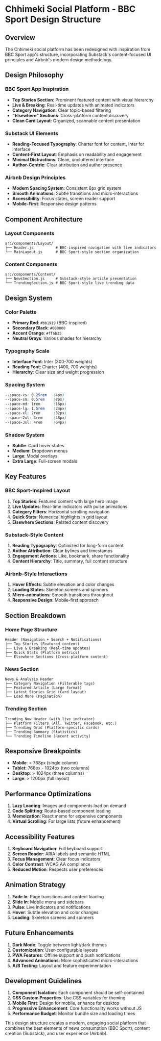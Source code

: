 # Chhimeki Social Platform - BBC Sport Design Structure

## Overview
The Chhimeki social platform has been redesigned with inspiration from BBC Sport app's structure, incorporating Substack's content-focused UI principles and Airbnb's modern design methodology.

## Design Philosophy

### BBC Sport App Inspiration
- **Top Stories Section**: Prominent featured content with visual hierarchy
- **Live & Breaking**: Real-time updates with animated indicators
- **Category Navigation**: Clear topic-based filtering
- **"Elsewhere" Sections**: Cross-platform content discovery
- **Clean Card Layout**: Organized, scannable content presentation

### Substack UI Elements
- **Reading-Focused Typography**: Charter font for content, Inter for interface
- **Content-First Layout**: Emphasis on readability and engagement
- **Minimal Distractions**: Clean, uncluttered interface
- **Author-Centric**: Clear attribution and author presence

### Airbnb Design Principles
- **Modern Spacing System**: Consistent 8px grid system
- **Smooth Animations**: Subtle transitions and micro-interactions
- **Accessibility**: Focus states, screen reader support
- **Mobile-First**: Responsive design patterns

## Component Architecture

### Layout Components
```
src/components/Layout/
├── Header.js          # BBC-inspired navigation with live indicators
└── MainLayout.js      # BBC Sport-style section organization
```

### Content Components
```
src/components/Content/
├── NewsSection.js     # Substack-style article presentation
└── TrendingSection.js # BBC Sport-style live trending data
```

## Design System

### Color Palette
- **Primary Red**: `#bb1919` (BBC-inspired)
- **Secondary Black**: `#000000`
- **Accent Orange**: `#ff6b35`
- **Neutral Grays**: Various shades for hierarchy

### Typography Scale
- **Interface Font**: Inter (300-700 weights)
- **Reading Font**: Charter (400, 700 weights)
- **Hierarchy**: Clear size and weight progression

### Spacing System
```css
--space-xs: 0.25rem   (4px)
--space-sm: 0.5rem    (8px)
--space-md: 1rem      (16px)
--space-lg: 1.5rem    (24px)
--space-xl: 2rem      (32px)
--space-2xl: 3rem     (48px)
--space-3xl: 4rem     (64px)
```

### Shadow System
- **Subtle**: Card hover states
- **Medium**: Dropdown menus
- **Large**: Modal overlays
- **Extra Large**: Full-screen modals

## Key Features

### BBC Sport-Inspired Layout
1. **Top Stories**: Featured content with large hero image
2. **Live Updates**: Real-time indicators with pulse animations
3. **Category Filters**: Horizontal scrolling navigation
4. **Quick Stats**: Numerical highlights in grid layout
5. **Elsewhere Sections**: Related content discovery

### Substack-Style Content
1. **Reading Typography**: Optimized for long-form content
2. **Author Attribution**: Clear bylines and timestamps
3. **Engagement Actions**: Like, bookmark, share functionality
4. **Content Hierarchy**: Title, summary, full content structure

### Airbnb-Style Interactions
1. **Hover Effects**: Subtle elevation and color changes
2. **Loading States**: Skeleton screens and spinners
3. **Micro-animations**: Smooth transitions throughout
4. **Responsive Design**: Mobile-first approach

## Section Breakdown

### Home Page Structure
```
Header (Navigation + Search + Notifications)
├── Top Stories (Featured content)
├── Live & Breaking (Real-time updates)
├── Quick Stats (Platform metrics)
└── Elsewhere Sections (Cross-platform content)
```

### News Section
```
News & Analysis Header
├── Category Navigation (Filterable tags)
├── Featured Article (Large format)
├── Latest Stories Grid (Card layout)
└── Load More (Pagination)
```

### Trending Section
```
Trending Now Header (with live indicator)
├── Platform Filters (All, Twitter, Facebook, etc.)
├── Trending Grid (Platform-specific cards)
├── Trending Summary (Statistics)
└── Trending Timeline (Recent activity)
```

## Responsive Breakpoints
- **Mobile**: < 768px (single column)
- **Tablet**: 768px - 1024px (two columns)
- **Desktop**: > 1024px (three columns)
- **Large**: > 1200px (full layout)

## Performance Optimizations
1. **Lazy Loading**: Images and components load on demand
2. **Code Splitting**: Route-based component loading
3. **Memoization**: React.memo for expensive components
4. **Virtual Scrolling**: For large lists (future enhancement)

## Accessibility Features
1. **Keyboard Navigation**: Full keyboard support
2. **Screen Reader**: ARIA labels and semantic HTML
3. **Focus Management**: Clear focus indicators
4. **Color Contrast**: WCAG AA compliance
5. **Reduced Motion**: Respects user preferences

## Animation Strategy
1. **Fade In**: Page transitions and content loading
2. **Slide In**: Mobile menu and sidebars
3. **Pulse**: Live indicators and notifications
4. **Hover**: Subtle elevation and color changes
5. **Loading**: Skeleton screens and spinners

## Future Enhancements
1. **Dark Mode**: Toggle between light/dark themes
2. **Customization**: User-configurable layouts
3. **PWA Features**: Offline support and push notifications
4. **Advanced Animations**: More sophisticated micro-interactions
5. **A/B Testing**: Layout and feature experimentation

## Development Guidelines
1. **Component Isolation**: Each component should be self-contained
2. **CSS Custom Properties**: Use CSS variables for theming
3. **Mobile First**: Design for mobile, enhance for desktop
4. **Progressive Enhancement**: Core functionality works without JS
5. **Performance Budget**: Monitor bundle size and loading times

This design structure creates a modern, engaging social platform that combines the best elements of news consumption (BBC Sport), content creation (Substack), and user experience (Airbnb).
